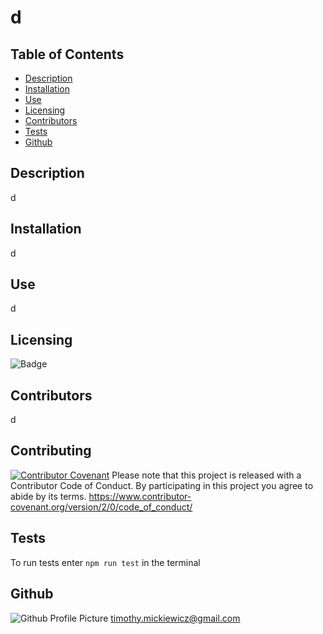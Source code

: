 # d
 
## Table of Contents
* [Description](#description)
* [Installation](#installation)
* [Use](#use)
* [Licensing](#licensing)
* [Contributors](#contributors)
* [Tests](#tests)
* [Github](#github)
 
## Description
d
 
## Installation
d
 
## Use
d
 
## Licensing
![Badge](https://img.shields.io/static/v1?label=License&message=MIT&color=<COLOR>?style=plastic)
 
## Contributors
d
 
## Contributing
[![Contributor Covenant](https://img.shields.io/badge/Contributor%20Covenant-v2.0%20adopted-ff69b4.svg)](code_of_conduct.md)
Please note that this project is released with a Contributor Code of Conduct. By participating in this project you agree to abide by its terms.
https://www.contributor-covenant.org/version/2/0/code_of_conduct/
 
## Tests
To run tests
 enter `npm run test` in the terminal
 
## Github
![Github Profile Picture](https://avatars3.githubusercontent.com/u/58575568?v=4)
timothy.mickiewicz@gmail.com
